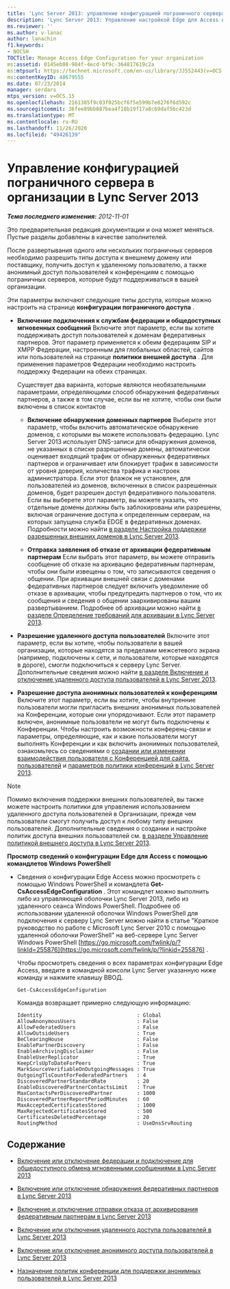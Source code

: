 ```yaml
---
title: 'Lync Server 2013: управление конфигурацией пограничного сервера в организации'
description: 'Lync Server 2013: Управление настройкой Edge для Access в Организации.'
ms.reviewer: ''
ms.author: v-lanac
author: lanachin
f1.keywords:
- NOCSH
TOCTitle: Manage Access Edge Configuration for your organization
ms:assetid: 0145eb08-984f-4ecd-bf9c-364817619c2a
ms:mtpsurl: https://technet.microsoft.com/en-us/library/JJ552443(v=OCS.15)
ms:contentKeyID: 48679555
ms.date: 07/23/2014
manager: serdars
mtps_version: v=OCS.15
ms.openlocfilehash: 2161385f9c03f025bcf6f5e599b7e0276f6d592c
ms.sourcegitcommit: 36fee89bb887bea4f18b19f17a8c69daf5bc423d
ms.translationtype: MT
ms.contentlocale: ru-RU
ms.lasthandoff: 11/26/2020
ms.locfileid: "49426139"
---
```

# <a name="manage-access-edge-configuration-for-your-organization-in-lync-server-2013"></a>Управление конфигурацией пограничного сервера в организации в Lync Server 2013

<div data-xmlns="http://www.w3.org/1999/xhtml">

<div class="topic" data-xmlns="http://www.w3.org/1999/xhtml" data-msxsl="urn:schemas-microsoft-com:xslt" data-cs="https://msdn.microsoft.com/">

<div data-asp="https://msdn2.microsoft.com/asp">



</div>

<div id="mainSection">

<div id="mainBody">

<span> </span>

_**Тема последнего изменения:** 2012-11-01_

Это предварительная редакция документации и она может меняться. Пустые разделы добавлены в качестве заполнителей.

После развертывания одного или нескольких пограничных серверов необходимо разрешить типы доступа к внешнему домену или поставщику, получить доступ к удаленному пользователю, а также анонимный доступ пользователей к конференциям с помощью пограничных серверов, которые будут поддерживаться в вашей организации.

Эти параметры включают следующие типы доступа, которые можно настроить на странице **конфигурации пограничного доступа** .

  - **Включение подключения к службам федерации и общедоступных мгновенных сообщений**   Включите этот параметр, если вы хотите поддерживать доступ пользователей к доменам федеративных партнеров. Этот параметр применяется к обеим федерациям SIP и XMPP Федерации, настроенным для глобальных областей, сайтов или пользователей на странице **политики внешней доступа** . Для применения параметров Федерации необходимо настроить поддержку Федерации на обеих страницах.
    
    Существует два варианта, которые являются необязательными параметрами, определяющими способ обнаружения федеративных партнеров, а также в том случае, если вы не хотите, чтобы они были включены в список контактов
    
      - **Включение обнаружения доменных партнеров**   Выберите этот параметр, чтобы включить автоматическое обнаружение доменов, с которыми вы можете использовать федерацию. Lync Server 2013 использует DNS-записи для обнаружения доменов, не указанных в списке разрешенные домены, автоматически оценивает входящий трафик от обнаруженных федеративных партнеров и ограничивает или блокирует трафик в зависимости от уровня доверия, количества трафика и настроек администратора. Если этот флажок не установлен, для пользователей из доменов, включенных в список разрешенных доменов, будет разрешен доступ федеративного пользователя. Если вы выберете этот параметр, вы можете указать, что отдельные домены должны быть заблокированы или разрешены, включая ограничение доступа к определенным серверам, на которых запущена служба EDGE в федеративных доменах. Подробности можно найти [в разделе Настройка поддержки разрешенных внешних доменов в Lync Server 2013](lync-server-2013-configure-support-for-allowed-external-domains.md).
    
      - **Отправка заявления об отказе от архивации федеративным партнерам**   Если выбрать этот параметр, вы можете отправить сообщение об отказе на архивацию федеративным партнерам, чтобы они были извещены о том, что записываются сведения о общении. При архивации внешней связи с доменами федеративных партнеров следует включить уведомление об отказе в архивации, чтобы предупредить партнеров о том, что их сообщения и сведения о общении заархивированы вашим развертыванием. Подробнее об архивации можно найти [в разделе Определение требований для архивации в Lync Server 2013](lync-server-2013-defining-your-requirements-for-archiving.md).

  - **Разрешение удаленного доступа пользователей**   Включите этот параметр, если вы хотите, чтобы пользователи в вашей организации, которые находятся за пределами межсетевого экрана (например, подключены к сети, и пользователи, которые находятся в дороге), смогли подключиться к серверу Lync Server. Дополнительные сведения можно найти [в разделе Включение и отключение удаленного доступа пользователей в Lync Server 2013](lync-server-2013-enable-or-disable-remote-user-access.md).

  - **Разрешение доступа анонимных пользователей к конференциям**   Включите этот параметр, если вы хотите, чтобы внутренние пользователи могли пригласить внешних анонимных пользователей на Конференции, которые они упорядочивают. Если этот параметр включен, анонимные пользователи не могут быть подключены к Конференции. Чтобы настроить возможности конференц-связи и параметры, определяющие, как и какие пользователи могут выполнять Конференции и как включить анонимных пользователей, ознакомьтесь со сведениями о [создании или изменении взаимодействия пользователя с Конференцией для сайта, пользователей](https://technet.microsoft.com/library/gg429715\(v=ocs.15\)) и [параметров политики конференций в Lync Server 2013](lync-server-2013-conferencing-policy-settings-reference.md).

<div>


> [!NOTE]  
> Помимо включения поддержки внешних пользователей, вы также можете настроить политики для управления использованием удаленного доступа пользователей в Организации, прежде чем пользователи смогут получить доступ к любому типу внешних пользователей. Дополнительные сведения о создании и настройке политик доступа внешних пользователей см. <A href="lync-server-2013-manage-external-access-policy-for-your-organization.md">в разделе Управление политикой внешнего доступа в Lync Server 2013</A>.



</div>

**Просмотр сведений о конфигурации Edge для Access с помощью командлетов Windows PowerShell**

  - Сведения о конфигурации Edge Access можно просмотреть с помощью Windows PowerShell и командлета **Get-CsAccessEdgeConfiguration** . Этот командлет можно выполнить либо из управляющей оболочки Lync Server 2013, либо из удаленного сеанса Windows PowerShell. Подробнее об использовании удаленной оболочки Windows PowerShell для подключения к серверу Lync Server можно найти в статье "Краткое руководство по работе с Microsoft Lync Server 2010 с помощью удаленной оболочки PowerShell" на веб-сервере Lync Server Windows PowerShell [https://go.microsoft.com/fwlink/p/?linkId=255876](https://go.microsoft.com/fwlink/p/?linkid=255876) .
    
    Чтобы просмотреть сведения о всех параметрах конфигурации Edge Access, введите в командной консоли Lync Server указанную ниже команду и нажмите клавишу ВВОД.
    
        Get-CsAccessEdgeConfiguration
    
    Команда возвращает примерно следующую информацию:
    
        Identity                               : Global
        AllowAnonymousUsers                    : False
        AllowFederatedUsers                    : False
        AllowOutsideUsers                      : True
        BeClearingHouse                        : False
        EnablePartnerDiscovery                 : False
        EnableArchivingDisclaimer              : False
        EnableUserReplicator                   : True
        KeepCrlsUpToDateForPeers               : True
        MarkSourceVerifiableOnOutgoingMessages : True
        OutgoingTlsCountForFederatedPartners   : 4
        DiscoveredPartnerStandardRate          : 20
        EnableDiscoveredPartnerContactsLimit   : True
        MaxContactsPerDiscoveredPartner        : 1000
        DiscoveredPartnerReportPeriodMinutes   : 60
        MaxAcceptedCertificatesStored          : 1000
        MaxRejectedCertificatesStored          : 500
        CertificatesDeletedPercentage          : 20
        RoutingMethod                          : UseDnsSrvRouting

<div>

## <a name="in-this-section"></a>Содержание

  - [Включение или отключение федерации и подключение для общедоступного обмена мгновенными сообщениями в Lync Server 2013](lync-server-2013-enable-or-disable-federation-and-public-im-connectivity.md)

  - [Включение или отключение обнаружения федеративных партнеров в Lync Server 2013](lync-server-2013-enable-or-disable-discovery-of-federation-partners.md)

  - [Включение и отключение отправки отказа от архивирования федеративным партнерам в Lync Server 2013](lync-server-2013-enable-or-disable-sending-an-archiving-disclaimer-to-federated-partners.md)

  - [Включение или отключения удаленного доступа пользователей в Lync Server 2013](lync-server-2013-enable-or-disable-remote-user-access.md)

  - [Включение или отключение анонимного доступа пользователей в Lync Server 2013](lync-server-2013-enable-or-disable-anonymous-user-access.md)

  - [Назначение политик конференции для поддержки анонимных пользователей в Lync Server 2013](lync-server-2013-assign-conferencing-policies-to-support-anonymous-users.md)

</div>

</div>

<span> </span>

</div>

</div>

</div>

